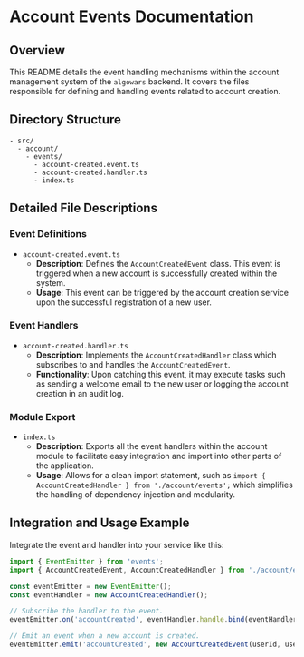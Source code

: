 # Account Events Documentation

## Overview

This README details the event handling mechanisms within the account management system of the `algowars` backend. It covers the files responsible for defining and handling events related to account creation.

## Directory Structure

```text
- src/
  - account/
    - events/
      - account-created.event.ts
      - account-created.handler.ts
      - index.ts
```

## Detailed File Descriptions

### Event Definitions

- `account-created.event.ts`
  - **Description**: Defines the `AccountCreatedEvent` class. This event is triggered when a new account is successfully created within the system.
  - **Usage**: This event can be triggered by the account creation service upon the successful registration of a new user.

### Event Handlers

- `account-created.handler.ts`
  - **Description**: Implements the `AccountCreatedHandler` class which subscribes to and handles the `AccountCreatedEvent`.
  - **Functionality**: Upon catching this event, it may execute tasks such as sending a welcome email to the new user or logging the account creation in an audit log.

### Module Export

- `index.ts`
  - **Description**: Exports all the event handlers within the account module to facilitate easy integration and import into other parts of the application.
  - **Usage**: Allows for a clean import statement, such as `import { AccountCreatedHandler } from './account/events';` which simplifies the handling of dependency injection and modularity.

## Integration and Usage Example

Integrate the event and handler into your service like this:

```typescript
import { EventEmitter } from 'events';
import { AccountCreatedEvent, AccountCreatedHandler } from './account/events';

const eventEmitter = new EventEmitter();
const eventHandler = new AccountCreatedHandler();

// Subscribe the handler to the event.
eventEmitter.on('accountCreated', eventHandler.handle.bind(eventHandler));

// Emit an event when a new account is created.
eventEmitter.emit('accountCreated', new AccountCreatedEvent(userId, userEmail));
```

